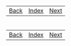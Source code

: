 <table width="100%">
    <tr>
        <td><a href="./005_User_Information.md">Back</a></td>
        <td><a href="../Index.md">Index</a></td>
        <td><a href="./007_Checkerboard.md">Next</a></td>
    </tr>
</table>

#

#   

#

[]()
<table width="100%">
    <tr>
        <td><a href="./005_User_Information.md">Back</a></td>
        <td><a href="../Index.md">Index</a></td>
        <td><a href="./007_Checkerboard.md">Next</a></td>
    </tr>
</table>